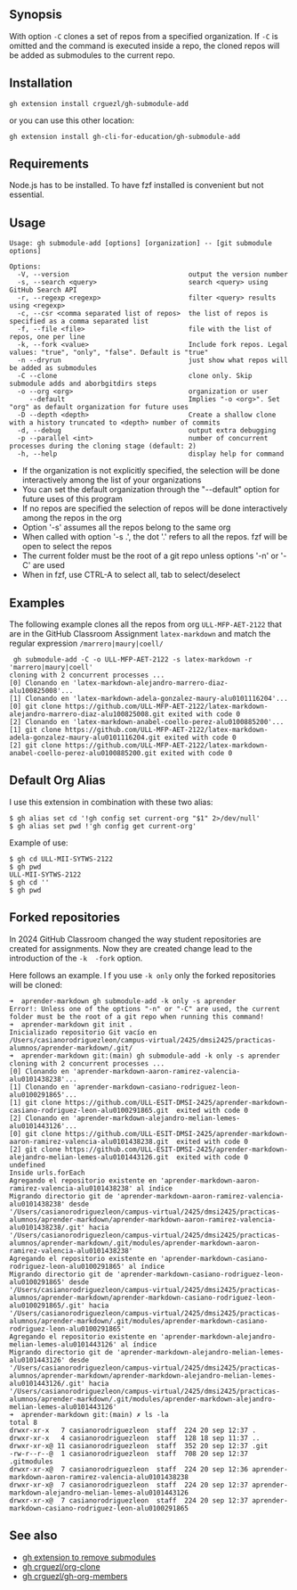 ## Synopsis

With option `-C` clones a set of repos from a specified organization. 
If `-C` is omitted and the command is executed inside a repo, the cloned repos will be added as submodules to the current repo.

## Installation

```
gh extension install crguezl/gh-submodule-add
```

or you can use this other location:
  
```
gh extension install gh-cli-for-education/gh-submodule-add
```

## Requirements

Node.js has to be installed.
To have fzf installed is convenient but not essential.

## Usage

```
Usage: gh submodule-add [options] [organization] -- [git submodule options]

Options:
  -V, --version                              output the version number
  -s, --search <query>                       search <query> using GitHub Search API
  -r, --regexp <regexp>                      filter <query> results using <regexp>
  -c, --csr <comma separated list of repos>  the list of repos is specified as a comma separated list
  -f, --file <file>                          file with the list of repos, one per line
  -k, --fork <value>                         Include fork repos. Legal values: "true", "only", "false". Default is "true"
  -n --dryrun                                just show what repos will be added as submodules
  -C --clone                                 clone only. Skip submodule adds and aborbgitdirs steps
  -o --org <org>                             organization or user
     --default                               Implies "-o <org>". Set "org" as default organization for future uses
  -D --depth <depth>                         Create a shallow clone with a history truncated to <depth> number of commits
  -d, --debug                                output extra debugging
  -p --parallel <int>                        number of concurrent  processes during the cloning stage (default: 2)
  -h, --help                                 display help for command
```

- If the organization is not explicitly specified,
  the selection will be done interactively among the list of your organizations
- You can set the default organization through the "--default" option for future uses of this program
- If no repos are specified the selection of repos will be done interactively among the repos in the org
- Option '-s' assumes all the repos belong to the same org
- When called with option  '-s .', the dot '.' refers to all the repos.  fzf will be open to select the repos
- The current folder must be the root of a git repo unless options '-n' or '-C' are used
- When in fzf, use CTRL-A to select all, tab to select/deselect

## Examples

The following example clones all the repos  from org `ULL-MFP-AET-2122`  that are in the GitHub Classroom Assignment `latex-markdown`  and  match the regular expression `/marrero|maury|coell/`

```
 gh submodule-add -C -o ULL-MFP-AET-2122 -s latex-markdown -r 'marrero|maury|coell'
cloning with 2 concurrent processes ...
[0] Clonando en 'latex-markdown-alejandro-marrero-diaz-alu100825008'...
[1] Clonando en 'latex-markdown-adela-gonzalez-maury-alu0101116204'...
[0] git clone https://github.com/ULL-MFP-AET-2122/latex-markdown-alejandro-marrero-diaz-alu100825008.git exited with code 0
[2] Clonando en 'latex-markdown-anabel-coello-perez-alu0100885200'...
[1] git clone https://github.com/ULL-MFP-AET-2122/latex-markdown-adela-gonzalez-maury-alu0101116204.git exited with code 0
[2] git clone https://github.com/ULL-MFP-AET-2122/latex-markdown-anabel-coello-perez-alu0100885200.git exited with code 0
```

## Default Org Alias

I use this extension in combination with these two alias:

```
$ gh alias set cd '!gh config set current-org "$1" 2>/dev/null'
$ gh alias set pwd !'gh config get current-org'
```

Example of use: 

```
$ gh cd ULL-MII-SYTWS-2122
$ gh pwd
ULL-MII-SYTWS-2122
$ gh cd ''
$ gh pwd
```


## Forked repositories

In 2024 GitHub Classroom changed the way student repositories are created for
assignments. Now they are created change lead to the introduction of the `-k  -fork` option. 

Here follows an example. I f you use `-k only` only the forked repositories will be cloned:


``` 
➜  aprender-markdown gh submodule-add -k only -s aprender 
Error!: Unless one of the options "-n" or "-C" are used, the current folder must be the root of a git repo when running this command!
➜  aprender-markdown git init .
Inicializado repositorio Git vacío en /Users/casianorodriguezleon/campus-virtual/2425/dmsi2425/practicas-alumnos/aprender-markdown/.git/
➜  aprender-markdown git:(main) gh submodule-add -k only -s aprender
cloning with 2 concurrent processes ...
[0] Clonando en 'aprender-markdown-aaron-ramirez-valencia-alu0101438238'...
[1] Clonando en 'aprender-markdown-casiano-rodriguez-leon-alu0100291865'...
[1] git clone https://github.com/ULL-ESIT-DMSI-2425/aprender-markdown-casiano-rodriguez-leon-alu0100291865.git  exited with code 0
[2] Clonando en 'aprender-markdown-alejandro-melian-lemes-alu0101443126'...
[0] git clone https://github.com/ULL-ESIT-DMSI-2425/aprender-markdown-aaron-ramirez-valencia-alu0101438238.git  exited with code 0
[2] git clone https://github.com/ULL-ESIT-DMSI-2425/aprender-markdown-alejandro-melian-lemes-alu0101443126.git  exited with code 0
undefined
Inside urls.forEach
Agregando el repositorio existente en 'aprender-markdown-aaron-ramirez-valencia-alu0101438238' al índice
Migrando directorio git de 'aprender-markdown-aaron-ramirez-valencia-alu0101438238' desde
'/Users/casianorodriguezleon/campus-virtual/2425/dmsi2425/practicas-alumnos/aprender-markdown/aprender-markdown-aaron-ramirez-valencia-alu0101438238/.git' hacia
'/Users/casianorodriguezleon/campus-virtual/2425/dmsi2425/practicas-alumnos/aprender-markdown/.git/modules/aprender-markdown-aaron-ramirez-valencia-alu0101438238'
Agregando el repositorio existente en 'aprender-markdown-casiano-rodriguez-leon-alu0100291865' al índice
Migrando directorio git de 'aprender-markdown-casiano-rodriguez-leon-alu0100291865' desde
'/Users/casianorodriguezleon/campus-virtual/2425/dmsi2425/practicas-alumnos/aprender-markdown/aprender-markdown-casiano-rodriguez-leon-alu0100291865/.git' hacia
'/Users/casianorodriguezleon/campus-virtual/2425/dmsi2425/practicas-alumnos/aprender-markdown/.git/modules/aprender-markdown-casiano-rodriguez-leon-alu0100291865'
Agregando el repositorio existente en 'aprender-markdown-alejandro-melian-lemes-alu0101443126' al índice
Migrando directorio git de 'aprender-markdown-alejandro-melian-lemes-alu0101443126' desde
'/Users/casianorodriguezleon/campus-virtual/2425/dmsi2425/practicas-alumnos/aprender-markdown/aprender-markdown-alejandro-melian-lemes-alu0101443126/.git' hacia
'/Users/casianorodriguezleon/campus-virtual/2425/dmsi2425/practicas-alumnos/aprender-markdown/.git/modules/aprender-markdown-alejandro-melian-lemes-alu0101443126'
➜  aprender-markdown git:(main) ✗ ls -la
total 8
drwxr-xr-x   7 casianorodriguezleon  staff  224 20 sep 12:37 .
drwxr-xr-x   4 casianorodriguezleon  staff  128 18 sep 11:37 ..
drwxr-xr-x@ 11 casianorodriguezleon  staff  352 20 sep 12:37 .git
-rw-r--r--@  1 casianorodriguezleon  staff  708 20 sep 12:37 .gitmodules
drwxr-xr-x@  7 casianorodriguezleon  staff  224 20 sep 12:36 aprender-markdown-aaron-ramirez-valencia-alu0101438238
drwxr-xr-x@  7 casianorodriguezleon  staff  224 20 sep 12:37 aprender-markdown-alejandro-melian-lemes-alu0101443126
drwxr-xr-x@  7 casianorodriguezleon  staff  224 20 sep 12:37 aprender-markdown-casiano-rodriguez-leon-alu0100291865
```

## See also

* [gh extension to remove submodules](https://github.com/crguezl/gh-submodule-rm/blob/main/gh-submodule-rm)
* [gh crguezl/org-clone](https://github.com/crguezl/gh-org-clone)
* [gh crguezl/gh-org-members](https://github.com/crguezl/gh-org-members)